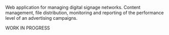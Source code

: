 Web application for managing digital signage networks. Content management, file distribution, monitoring
and reporting of the performance level of an advertising campaigns.

WORK IN PROGRESS
